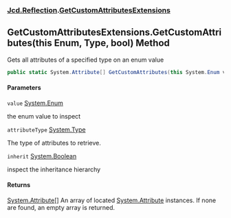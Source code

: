 ### [Jcd.Reflection](Jcd.Reflection.md 'Jcd.Reflection').[GetCustomAttributesExtensions](GetCustomAttributesExtensions.md 'Jcd.Reflection.GetCustomAttributesExtensions')

## GetCustomAttributesExtensions.GetCustomAttributes(this Enum, Type, bool) Method

Gets all attributes of a specified type on an enum value

```csharp
public static System.Attribute[] GetCustomAttributes(this System.Enum value, System.Type attributeType, bool inherit=false);
```
#### Parameters

<a name='Jcd.Reflection.GetCustomAttributesExtensions.GetCustomAttributes(thisSystem.Enum,System.Type,bool).value'></a>

`value` [System.Enum](https://docs.microsoft.com/en-us/dotnet/api/System.Enum 'System.Enum')

the enum value to inspect

<a name='Jcd.Reflection.GetCustomAttributesExtensions.GetCustomAttributes(thisSystem.Enum,System.Type,bool).attributeType'></a>

`attributeType` [System.Type](https://docs.microsoft.com/en-us/dotnet/api/System.Type 'System.Type')

The type of attributes to retrieve.

<a name='Jcd.Reflection.GetCustomAttributesExtensions.GetCustomAttributes(thisSystem.Enum,System.Type,bool).inherit'></a>

`inherit` [System.Boolean](https://docs.microsoft.com/en-us/dotnet/api/System.Boolean 'System.Boolean')

inspect the inheritance hierarchy

#### Returns
[System.Attribute](https://docs.microsoft.com/en-us/dotnet/api/System.Attribute 'System.Attribute')[[]](https://docs.microsoft.com/en-us/dotnet/api/System.Array 'System.Array')
An array of located [System.Attribute](https://docs.microsoft.com/en-us/dotnet/api/System.Attribute 'System.Attribute') instances. If none are found, an empty array is returned.
